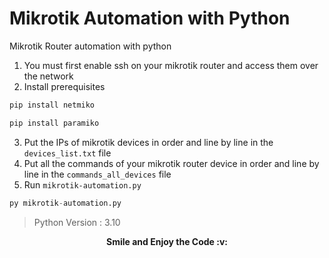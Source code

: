 # Mikrotik Automation with Python
Mikrotik Router automation with python
1. You must first enable ssh on your mikrotik router and access them over the network
2. Install prerequisites
```python
pip install netmiko

pip install paramiko
```
3.  Put the IPs of mikrotik devices in order and line by line in the `devices_list.txt` file
4.  Put all the commands of your mikrotik router device in order and line by line in the `commands_all_devices` file
5.  Run `mikrotik-automation.py`
```python
py mikrotik-automation.py
```


> Python Version : 3.10


<p align=center><b>Smile and Enjoy the Code :v:</p>
